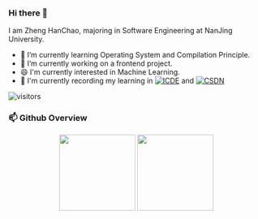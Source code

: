 ### Hi there 👋

<!--
**zhc-njdx/zhc-njdx** is a ✨ _special_ ✨ repository because its `README.md` (this file) appears on your GitHub profile.



Here are some ideas to get you started:
- 🔭 I’m currently working on ...
- 🌱 I’m currently learning ...
- 👯 I’m looking to collaborate on ...
- 🤔 I’m looking for help with ...
- 💬 Ask me about ...
- 📫 How to reach me: ...
- 😄 Pronouns: ...
- ⚡ Fun fact: ...
-->

I am Zheng HanChao, majoring in Software Engineering at NanJing University.

- 🌱 I’m currently learning Operating System and Compilation Principle.
- 🔭 I’m currently working on a frontend project.
- 😄 I'm currently interested in Machine Learning.
- 💬 I'm currently recording my learning in [![ICDE](https://img.shields.io/badge/Homepage-ICDE-blue)](https://icde.top/) and [![CSDN](https://img.shields.io/badge/Blog-CSDN-orange)](https://blog.csdn.net/m0_57225567?type=blog)

![visitors](https://visitor-badge.glitch.me/badge?page_id=zhc-njdx)

### 📫 Github Overview
<div align="center"> 
  <img height="150px" src="https://github-readme-stats.vercel.app/api?username=zhc-njdx&hide_border=true&show_icons=trueline_height=21&theme=dracula" />
  <img height="150px" src="https://github-readme-stats.vercel.app/api/top-langs/?username=zhc-njdx&hide=html,css&hide_border=true&layout=compact&langs_count=6&theme=dracula" /> 
</div>

